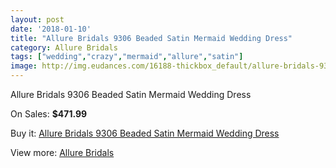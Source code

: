 ```yaml
---
layout: post
date: '2018-01-10'
title: "Allure Bridals 9306 Beaded Satin Mermaid Wedding Dress"
category: Allure Bridals
tags: ["wedding","crazy","mermaid","allure","satin"]
image: http://img.eudances.com/16188-thickbox_default/allure-bridals-9306-beaded-satin-mermaid-wedding-dress.jpg
---
```

Allure Bridals 9306 Beaded Satin Mermaid Wedding Dress

On Sales: **$471.99**
<a href="https://www.eudances.com/en/allure-bridals/4758-allure-bridals-9306-beaded-satin-mermaid-wedding-dress.html"><amp-img layout="responsive" width="600" height="600" src="//img.eudances.com/16188-thickbox_default/allure-bridals-9306-beaded-satin-mermaid-wedding-dress.jpg" alt="Allure Bridals 9306 Beaded Satin Mermaid Wedding Dress 0" /></a>
<a href="https://www.eudances.com/en/allure-bridals/4758-allure-bridals-9306-beaded-satin-mermaid-wedding-dress.html"><amp-img layout="responsive" width="600" height="600" src="//img.eudances.com/16191-thickbox_default/allure-bridals-9306-beaded-satin-mermaid-wedding-dress.jpg" alt="Allure Bridals 9306 Beaded Satin Mermaid Wedding Dress 1" /></a>
<a href="https://www.eudances.com/en/allure-bridals/4758-allure-bridals-9306-beaded-satin-mermaid-wedding-dress.html"><amp-img layout="responsive" width="600" height="600" src="//img.eudances.com/16190-thickbox_default/allure-bridals-9306-beaded-satin-mermaid-wedding-dress.jpg" alt="Allure Bridals 9306 Beaded Satin Mermaid Wedding Dress 2" /></a>
<a href="https://www.eudances.com/en/allure-bridals/4758-allure-bridals-9306-beaded-satin-mermaid-wedding-dress.html"><amp-img layout="responsive" width="600" height="600" src="//img.eudances.com/16189-thickbox_default/allure-bridals-9306-beaded-satin-mermaid-wedding-dress.jpg" alt="Allure Bridals 9306 Beaded Satin Mermaid Wedding Dress 3" /></a>

Buy it: [Allure Bridals 9306 Beaded Satin Mermaid Wedding Dress](https://www.eudances.com/en/allure-bridals/4758-allure-bridals-9306-beaded-satin-mermaid-wedding-dress.html "Allure Bridals 9306 Beaded Satin Mermaid Wedding Dress")

View more: [Allure Bridals](https://www.eudances.com/en/2-allure-bridals "Allure Bridals")